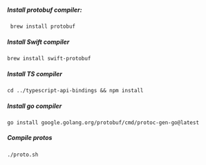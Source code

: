 

##### Install protobuf compiler:

```
 brew install protobuf
```



##### Install Swift compiler

```
brew install swift-protobuf
```



##### Install TS compiler

```
cd ../typescript-api-bindings && npm install
```

##### Install go compiler
```
go install google.golang.org/protobuf/cmd/protoc-gen-go@latest

```


##### Compile protos

```
./proto.sh
```

